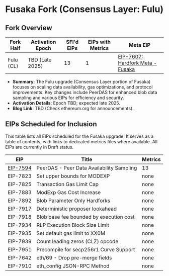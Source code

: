 # Fusaka Fork (Consensus Layer: Fulu)

## Fork Overview

| Fork Half | Activation Epoch | SFI'd EIPs | EIPs with Metrics | Meta EIP |
|-----------|------------------|------------|-------------------|----------|
| Fulu (CL) | TBD (Late 2025)  | 13         | 1                 | [EIP-7607: Hardfork Meta - Fusaka](https://eips.ethereum.org/EIPS/eip-7607) |

- **Summary**: The Fulu upgrade (Consensus Layer portion of Fusaka) focuses on scaling data availability, gas optimizations, and protocol improvements. Key changes include PeerDAS for enhanced blob data sampling and various EIPs for efficiency and security.
- **Activation Details**: Epoch TBD; expected late 2025.
- **Blog Link**: TBD (Check ethereum.org for announcements).

## EIPs Scheduled for Inclusion

This table lists all EIPs scheduled for the Fusaka upgrade. It serves as a table of contents, with links to dedicated metrics files where available. All EIPs are currently in Draft status.

| EIP | Title | Metrics |
|-----|-------|---------|
| [EIP-7594](fusaka/eip-7594-cl-metrics.md) | PeerDAS - Peer Data Availability Sampling | 13 |
| EIP-7823 | Set upper bounds for MODEXP | none |
| EIP-7825 | Transaction Gas Limit Cap | none |
| EIP-7883 | ModExp Gas Cost Increase | none |
| EIP-7892| Blob Parameter Only Hardforks | none |
| EIP-7917 | Deterministic proposer lookahead | none |
| EIP-7918 | Blob base fee bounded by execution cost | none |
| EIP-7934 | RLP Execution Block Size Limit | none |
| EIP-7935 | Set default gas limit to XX0M | none |
| EIP-7939 | Count leading zeros (CLZ) opcode | none |
| EIP-7951 | Precompile for secp256r1 Curve Support | none |
| EIP-7642 | eth/69 - Drop pre-merge fields | none |
| EIP-7910 | eth_config JSON-RPC Method | none |